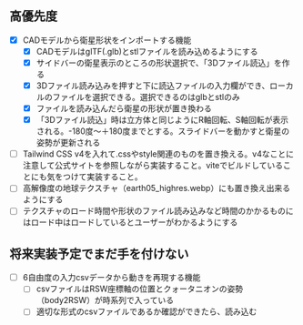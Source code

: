 ## 高優先度
- [x] CADモデルから衛星形状をインポートする機能
  - [x] CADモデルはglTF(.glb)とstlファイルを読み込めるようにする
  - [x] サイドバーの衛星表示のところの形状選択で、「3Dファイル読込」を作る
  - [x] 3Dファイル読み込みを押すと下に読込ファイルの入力欄ができ、ローカルのファイルを選択できる。選択できるのはglbとstlのみ
  - [x] ファイルを読み込んだら衛星の形状が置き換わる
  - [x] 「3Dファイル読込」時は立方体と同じようにR軸回転、S軸回転が表示される。-180度〜＋180度までとする。スライドバーを動かすと衛星の姿勢が更新される
- [ ] Tailwind CSS v4を入れて.cssやstyle関連のものを置き換える。v4なことに注意して公式サイトを参照しながら実装すること。viteでビルドしていることにも気をつけて実装すること。
- [ ] 高解像度の地球テクスチャ（earth05_highres.webp）にも置き換え出来るようにする
- [ ] テクスチャのロード時間や形状のファイル読み込みなど時間のかかるものにはロード中はロードしているとユーザーがわかるようにする

## 将来実装予定でまだ手を付けない
- [ ] 6自由度の入力csvデータから動きを再現する機能
  - [ ] csvファイルはRSW座標軸の位置とクォータニオンの姿勢（body2RSW）が時系列で入っている
  - [ ] 適切な形式のcsvファイルであるか確認ができたら、読み込む
